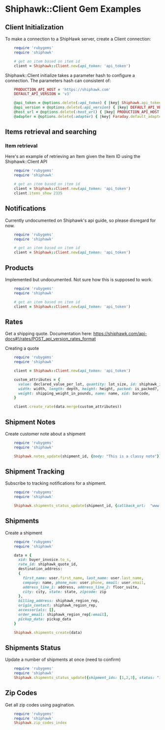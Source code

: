 # Shiphawk::Client Gem Examples

## Client Initialization

To make a connection to a ShipHawk server, create a Client connection:

```ruby
    require 'rubygems'
    require 'shiphawk'

    # get an item based on item id
    client = Shiphawk::Client.new(api_token: 'api_token')
```

Shiphawk::Client initialize takes a parameter hash to configure a connection. The parameters hash can consistent of:

```ruby
    PRODUCTION_API_HOST = 'https://shiphawk.com'
    DEFAULT_API_VERSION = 'v3'

    @api_token = @options.delete(:api_token) { |key| Shiphawk.api_token }
    @api_version = @options.delete(:api_version) { |key| DEFAULT_API_VERSION }
    @host_url = @options.delete(:host_url) { |key| PRODUCTION_API_HOST }
    @adapter = @options.delete(:adapter) { |key| Faraday.default_adapter }
```

## Items retrieval and searching

### Item retrieval

Here's an example of retrieving an Item given the Item ID using the Shiphawk::Client API

```ruby
    require 'rubygems'
    require 'shiphawk'

    # get an item based on item id
    client = Shiphawk::Client.new(api_token: 'api_token')
    client.items_show 2335
```

## Notifications

Currently undocumented on Shiphawk's api guide, so please disregard for now.

```ruby
    require 'rubygems'
    require 'shiphawk'

    # get an item based on item id
    client = Shiphawk::Client.new(api_token: 'api_token')
```

## Products

Implemented but undocumented. Not sure how this is supposed to work.

```ruby
    require 'rubygems'
    require 'shiphawk'

    # get an item based on item id
    client = Shiphawk::Client.new(api_token: 'api_token')
```

## Rates

Get a shipping quote. Documentation here: https://shiphawk.com/api-docs#!/rates/POST_api_version_rates_format

Creating a quote
```ruby
    require 'rubygems'
    require 'shiphawk'

    client = Shiphawk::Client.new(api_token: 'api_token')

    custom_attributes = {
      value: declared_value_per_lot, quantity: lot_size, id: shiphawk_item_id,
      width: width, length: depth, height: height, packed: is_packed?,
      weight: shipping_weight_in_pounds, name: name, xid: barcode,
    }

    client.create_rate(data.merge(custom_attributes))

```

## Shipment Notes

Create customer note about a shipment

```ruby
    require 'rubygems'
    require 'shiphawk'

    Shiphawk.notes_update(shipment_id, {body: "This is a classy note"})
```

## Shipment Tracking

Subscribe to tracking notifications for a shipment.

```ruby
    require 'rubygems'
    require 'shiphawk'

    Shiphawk.shipments_status_update(shipment_id, {callback_url:  "www.someawesomecallback.com/shipment-tracking-callback/#{shipment_id}"})
```

## Shipments

Create a shipment

```ruby
    require 'rubygems'
    require 'shiphawk'

    data = {
      xid: buyer_invoice.to_s,
      rate_id: shiphawk_quote_id,
      destination_address:
      {
        first_name: user.first_name, last_name: user.last_name,
        company: name, phone_num: user.phone, email: user.email,
        address_line_1: address, address_line_2: floor_suite,
        city: city, state: state, zipcode: zip
      },
      billing_address: shiphawk_region_rep,
      origin_contact: shiphawk_region_rep,
      accessorials: [],
      order_email: shiphawk_region_rep[:email],
      pickup_data: pickup_data  
    }

    Shiphawk.shipments_create(data)
```

## Shipments Status

Update a number of shipments at once (need to confirm)

```ruby
    require 'rubygems'
    require 'shiphawk'
    Shiphawk.shipments_status_update({shipment_ids: [1,2,3], status: "in_transit"})
```

## Zip Codes

Get all zip codes using pagination.

```ruby
    require 'rubygems'
    require 'shiphawk'
    Shiphawk.zip_codes_index
```
